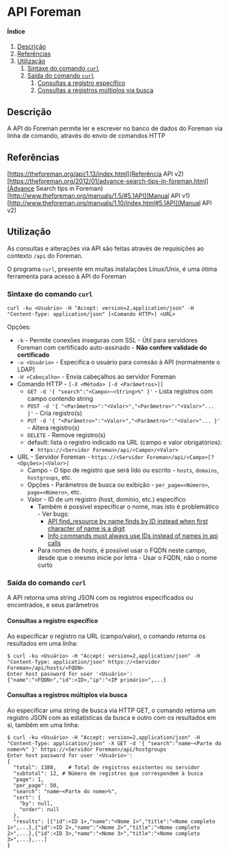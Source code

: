 # API Foreman

#### Índice

1. [Descrição](#descrição)
1. [Referências](#referências)
1. [Utilização](#utilização)
	1. [Sintaxe do comando `curl`](#sintaxe-do-comando-curl)
	1. [Saída do comando `curl`](#saida-do-comando-curl)
		1. [Consultas a registro específico](#consultas-a-registro-específico)
		1. [Consultas a registros múltiplos via busca](#consultas-a-registros-múltiplos-via-busca)

## Descrição

A API do Foreman permite ler e escrever no banco de dados do Foreman via linha de comando, através do envio de comandos HTTP

## Referências

[https://theforeman.org/api/1.13/index.html](Referência API v2)  
[https://theforeman.org/2012/01/advance-search-tips-in-foreman.html](Advance Search tips in Foreman)  
[http://www.theforeman.org/manuals/1.5/#5.1API](Manual API v1)  
[http://www.theforeman.org/manuals/1.10/index.html#5.1API](Manual API v2)

## Utilização

As consultas e alterações via API são feitas através de requisições ao contexto `/api` do Foreman.

O programa `curl`, presente em muitas instalações Linux/Unix, é uma ótima ferramenta para acesso à API do Foreman

### Sintaxe do comando `curl`

```
curl -ku <Usuário> -H "Accept: version=2,application/json" -H "Content-Type: application/json" [<Comando HTTP>] <URL>
```

Opções:
- `-k` - Permite conexões inseguras com SSL - Útil para servidores Foreman com certificado auto-assinado - **Não confere validade do certificado**
- `-u <Usuário>` - Especifica o usuário para conexão à API (normalmente o LDAP)
- `-H <Cabeçalho>` - Envia cabeçalhos ao servidor Foreman
- Comando HTTP - `[-X <Método> [-d <Parâmetros>]]`
	- `GET -d '{ "search":"<Campo>~<String>%" }'` - Lista registros com campo contendo string
	- `POST -d '{ "<Parâmetro>":"<Valor>","<Parâmetro>":"<Valor>"... }'` - Cria registro(s)
	- `PUT -d '{ "<Parâmetro>":"<Valor>","<Parâmetro>":"<Valor>"... }'` - Altera registro(s)
	- `DELETE` - Remove registro(s)
	- default: lista o registro indicado na URL (campo e valor obrigatórios):
		- `https://<Servidor Foreman>/api/<Campo>/<Valor>`
- URL - Servidor Foreman - `https://<Servidor Foreman>/api/<Campo>[?<Opções>|<Valor>]`
	- Campo - O tipo de registro que será lido ou escrito - `hosts`, `domains`, `hostgroups`, etc.
	- Opções - Parâmetros de busca ou exibição - `per_page=<Número>`, `page=<Número>`, etc.
	- Valor - ID de um registro (host, domínio, etc.) específico
		- Também é possível especificar o nome, mas isto é problemático - Ver bugs:
			- [API find_resource by name finds by ID instead when first character of name is a digit](http://projects.theforeman.org/issues/3876)
			- [Info commands must always use IDs instead of names in api calls](http://projects.theforeman.org/issues/3954)
		- Para nomes de _hosts_, é possível usar o FQDN neste campo, desde que o mesmo inicie por letra - Usar o FQDN, não o nome curto

### Saída do comando `curl`

A API retorna uma string JSON com os registros especificados ou encontrados, e seus parâmetros

#### Consultas a registro específico

Ao especificar o registro na URL (campo/valor), o comando retorna os resultados em uma linha:

```
$ curl -ku <Usuário> -H "Accept: version=2,application/json" -H "Content-Type: application/json" https://<Servidor Foreman>/api/hosts/<FQDN>
Enter host password for user '<Usuário>':
{"name":"<FQDN>","id":<ID>,"ip":"<IP primário>",...}
```

#### Consultas a registros múltiplos via busca

Ao especificar uma string de busca via HTTP GET, o comando retorna um registro JSON com as estatísticas da busca e outro com os resultados em si, também em uma linha:

```
$ curl -ku <Usuário> -H "Accept: version=2,application/json" -H "Content-Type: application/json" -X GET -d '{ "search":"name~<Parte do nome>%" }' https://<Servidor Foreman>/api/hostgroups
Enter host password for user '<Usuário>':
{
  "total": 1388,	# Total de registros existentes no servidor
  "subtotal": 12, # Número de registros que correspondem à busca
  "page": 1,
  "per_page": 50,
  "search": "name~<Parte do nome>%",
  "sort": {
    "by": null,
    "order": null
  },
  "results": [{"id":<ID 1>,"name":"<Nome 1>","title":"<Nome completo 1>",...},{"id":<ID 2>,"name":"<Nome 2>","title":"<Nome completo 2>",...},{"id":<ID 3>,"name":"<Nome 3>","title":"<Nome completo 3>",...},...]
}
```
